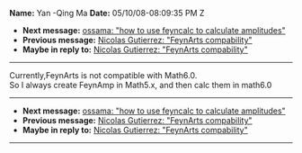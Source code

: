 **Name:** Yan -Qing Ma
**Date:** 05/10/08-08:09:35 PM Z

  - **Next message:** [ossama: "how to use feyncalc to calculate
    amplitudes"](0488.html)
  - **Previous message:** [Nicolas Gutierrez: "FeynArts
    compability"](0486.html)
  - **Maybe in reply to:** [Nicolas Gutierrez: "FeynArts
    compability"](0486.html)

-----

Currently,FeynArts is not compatible with Math6.0.  
So I always create FeynAmp in Math5.x, and then calc them in math6.0  

-----

  - **Next message:** [ossama: "how to use feyncalc to calculate
    amplitudes"](0488.html)
  - **Previous message:** [Nicolas Gutierrez: "FeynArts
    compability"](0486.html)
  - **Maybe in reply to:** [Nicolas Gutierrez: "FeynArts
    compability"](0486.html)

-----

